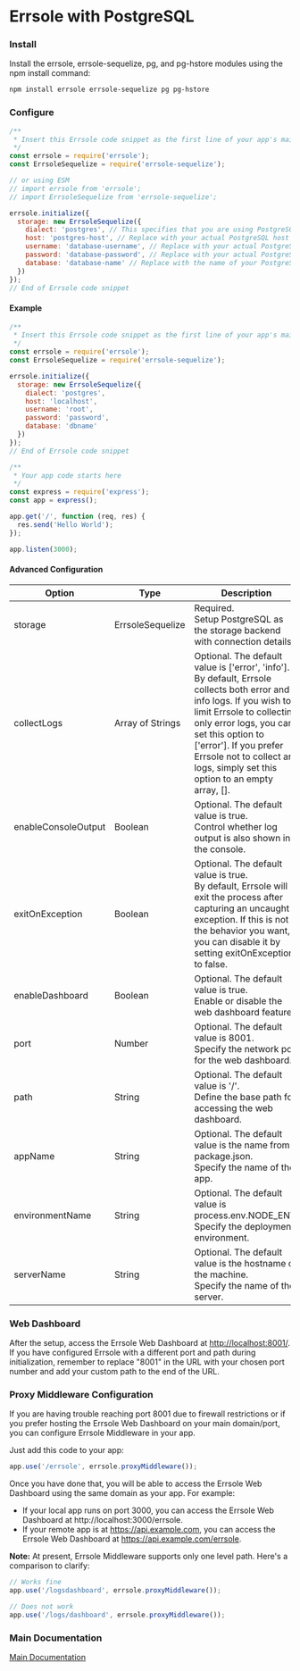 # Errsole with PostgreSQL

### Install

Install the errsole, errsole-sequelize, pg, and pg-hstore modules using the npm install command:

```bash
npm install errsole errsole-sequelize pg pg-hstore
```

### Configure

```javascript
/**
 * Insert this Errsole code snippet as the first line of your app's main file
 */
const errsole = require('errsole');
const ErrsoleSequelize = require('errsole-sequelize');

// or using ESM
// import errsole from 'errsole';
// import ErrsoleSequelize from 'errsole-sequelize';

errsole.initialize({
  storage: new ErrsoleSequelize({
    dialect: 'postgres', // This specifies that you are using PostgreSQL
    host: 'postgres-host', // Replace with your actual PostgreSQL host
    username: 'database-username', // Replace with your actual PostgreSQL username
    password: 'database-password', // Replace with your actual PostgreSQL password
    database: 'database-name' // Replace with the name of your PostgreSQL database
  })
});
// End of Errsole code snippet
```

#### Example

```javascript
/**
 * Insert this Errsole code snippet as the first line of your app's main file
 */
const errsole = require('errsole');
const ErrsoleSequelize = require('errsole-sequelize');

errsole.initialize({
  storage: new ErrsoleSequelize({
    dialect: 'postgres',
    host: 'localhost',
    username: 'root',
    password: 'password',
    database: 'dbname'
  })
});
// End of Errsole code snippet

/**
 * Your app code starts here
 */
const express = require('express');
const app = express();

app.get('/', function (req, res) {
  res.send('Hello World');
});

app.listen(3000);
```

#### Advanced Configuration

| **Option**          	| **Type**         	| **Description**                                                                                                                                                                                                                                                                                            	|
|---------------------	|------------------	|------------------------------------------------------------------------------------------------------------------------------------------------------------------------------------------------------------------------------------------------------------------------------------------------------------	|
| storage             	| ErrsoleSequelize 	| Required.<br>Setup PostgreSQL as the storage backend with connection details.                                                                                                                                                                                                                              	|
| collectLogs         	| Array of Strings 	| Optional. The default value is ['error', 'info'].<br>By default, Errsole collects both error and info logs. If you wish to limit Errsole to collecting only error logs, you can set this option to ['error']. If you prefer Errsole not to collect any logs, simply set this option to an empty array, []. 	|
| enableConsoleOutput 	| Boolean          	| Optional. The default value is true.<br>Control whether log output is also shown in the console.                                                                                                                                                                                                           	|
| exitOnException     	| Boolean          	| Optional. The default value is true.<br>By default, Errsole will exit the process after capturing an uncaught exception. If this is not the behavior you want, you can disable it by setting exitOnException to false.                                                                                     	|
| enableDashboard     	| Boolean          	| Optional. The default value is true.<br>Enable or disable the web dashboard feature.                                                                                                                                                                                                                       	|
| port                	| Number           	| Optional. The default value is 8001.<br>Specify the network port for the web dashboard.                                                                                                                                                                                                                    	|
| path                	| String           	| Optional. The default value is '/'.<br>Define the base path for accessing the web dashboard.                                                                                                                                                                                                               	|
| appName             	| String           	| Optional. The default value is the name from package.json.<br>Specify the name of the app.                                                                                                                                                                                                                 	|
| environmentName     	| String           	| Optional. The default value is process.env.NODE_ENV.<br>Specify the deployment environment.                                                                                                                                                                                                                	|
| serverName          	| String           	| Optional. The default value is the hostname of the machine.<br>Specify the name of the server.                                                                                                                                                                                                             	|

### Web Dashboard

After the setup, access the Errsole Web Dashboard at [http://localhost:8001/](http://localhost:8001/). If you have configured Errsole with a different port and path during initialization, remember to replace "8001" in the URL with your chosen port number and add your custom path to the end of the URL.

### Proxy Middleware Configuration

If you are having trouble reaching port 8001 due to firewall restrictions or if you prefer hosting the Errsole Web Dashboard on your main domain/port, you can configure Errsole Middleware in your app.

Just add this code to your app:

```javascript
app.use('/errsole', errsole.proxyMiddleware());
```

Once you have done that, you will be able to access the Errsole Web Dashboard using the same domain as your app. For example:

* If your local app runs on port 3000, you can access the Errsole Web Dashboard at http://localhost:3000/errsole.
* If your remote app is at https://api.example.com, you can access the Errsole Web Dashboard at https://api.example.com/errsole.

**Note:** At present, Errsole Middleware supports only one level path. Here's a comparison to clarify:

```javascript
// Works fine
app.use('/logsdashboard', errsole.proxyMiddleware());

// Does not work
app.use('/logs/dashboard', errsole.proxyMiddleware());
```

### Main Documentation

[Main Documentation](/README.md)
